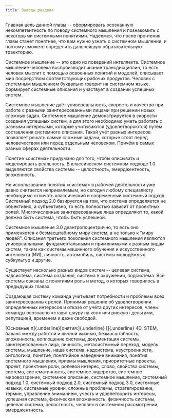 ```yaml
---
title: Выводы раздела
---
```


Главная цель данной главы -- сформировать осознанную некомпетентность по
поводу системного мышления и познакомить с некоторыми системными
понятиями. Надеемся, что после прочтения главы станет понятнее, что вам
нужно узнать о системном мышлении, и поэтому сможете определить
дальнейшую образовательную траекторию.

Системное мышление -- это одно из поведений интеллекта. Системное
мышление человека воспроизводит знание трансдисциплин, то есть человек
мыслит с помощью освоенных понятий и моделей, описывает мир посредством
соответствующих рабочих продуктов. Человек с системным мышлением
буквально говорит на системном языке, формирует системные описания и
участвует в создании успешных систем.

Системное мышление даёт универсальность, скорость и качество при работе
с разными заинтересованными лицами при решении новых сложных задач.
Системное мышление демонстрируется в скорости создания успешных систем,
а для этого необходимо уметь работать с разными интересами, которые
учитываются (удовлетворяются) путём составления системного описания.
Такой учёт разных интересов позволяет решать самые сложные задачи,
которые стоят перед человечеством или перед отдельным человеком. Причём
в самых разных сферах деятельности.

Понятие «система» придумано для того, чтобы описывать и моделировать
реальность. В классическом системном подходе 1.0 выделяются свойства
системы -- целостность, эмерджентность, вложенность.

Не использование понятия «система» в рабочей деятельности уже давно
считается неприемлемым, но сегодня любому специалисту необходимо
отличать классический и современный системный подход. Системный подход
2.0 базируется на том, что система определяется не объективно, а
субъективно, то есть полностью зависит от проектных ролей.
Многочисленные заинтересованные лица определяют то, какой должна быть
система, чтобы быть успешной.

Системное мышление 3.0 деантропоцентрично, то есть оно применяется к
безмасштабному миру систем, а не только к \"миру людей\". Описания
третьего поколения системного мышления являются универсальными,
фундаментальными и применимыми к разным видам систем, таким как системы
машинного обучения и искусственного интеллекта (ИИ), личность,
автомобиль, системы молодёжных субкультур и другие.

Существует несколько разных видов систем -- целевая система, надсистема,
система создания, система в окружении, подсистема. Все системы связаны с
понятиями роль и метод, о которых говорилось в предыдущих главах.

Создающая систему команда учитывает потребности и проблемы всех
заинтересованных ролей. Принимая решение об удовлетворении определенных
интересов и отказе от учёта других интересов, члены команды осознанно
«ставят шкуру на кон» или рискуют деньгами, репутацией, временем и даже
свободой.

[Основные п]{.underline}[онятия:]{.underline} []{.underline} 4D, STEM,
баланс между работой и личной жизнью, безмасштабность, вложенность,
воплощение системы, документация системы, заинтересованные лица,
личность, метасистемный переход, модель системы, мышление, наша система,
надсистема, неустроенности, онтологика, понятие, понятийное наведение
внимания, понятия системного мышления, приемы мышления, приоритетные
проекты, проект, проектные роли, ролевой интерес, слово, свойства
системы, система, систематичность, системное лидерство, системное
мировоззрение, системное описание, системное мышление, системный подход
1.0, системный подход 2.0, системный подход 3.0, системные навыки,
системные уровни, сложные проблемы, стратегирование, термин, управление
вниманием, учесть и удовлетворить интересы, успешная система, физическая
вложенность, физичность системы, целевая система, целостность, человек в
системном рассмотрении, эмерджентность.
